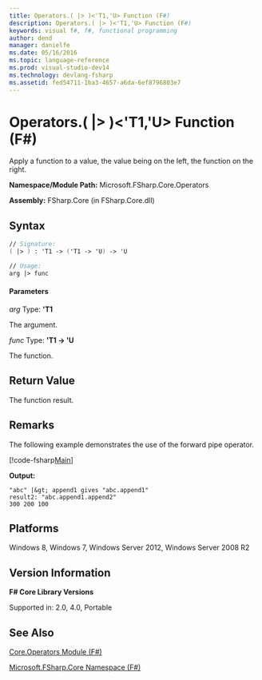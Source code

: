 ```yaml
---
title: Operators.( |> )<'T1,'U> Function (F#)
description: Operators.( |> )<'T1,'U> Function (F#)
keywords: visual f#, f#, functional programming
author: dend
manager: danielfe
ms.date: 05/16/2016
ms.topic: language-reference
ms.prod: visual-studio-dev14
ms.technology: devlang-fsharp
ms.assetid: fed54711-1ba3-4657-a6da-6ef8796803e7 
---
```


# Operators.( |> )<'T1,'U> Function (F#)

Apply a function to a value, the value being on the left, the function on the right.

**Namespace/Module Path:** Microsoft.FSharp.Core.Operators

**Assembly:** FSharp.Core (in FSharp.Core.dll)


## Syntax

```fsharp
// Signature:
( |> ) : 'T1 -> ('T1 -> 'U) -> 'U

// Usage:
arg |> func
```

#### Parameters
*arg*
Type: **'T1**


The argument.


*func*
Type: **'T1 -&gt; 'U**


The function.

## Return Value

The function result.

## Remarks

The following example demonstrates the use of the forward pipe operator.

[!code-fsharp[Main](snippets/fsoperators/snippet1.fs)]

**Output:**

```
"abc" |&gt; append1 gives "abc.append1"
result2: "abc.append1.append2"
300 200 100
```

## Platforms
Windows 8, Windows 7, Windows Server 2012, Windows Server 2008 R2

## Version Information
**F# Core Library Versions**

Supported in: 2.0, 4.0, Portable

## See Also
[Core.Operators Module &#40;F&#35;&#41;](Core.Operators-Module-%5BFSharp%5D.md)

[Microsoft.FSharp.Core Namespace &#40;F&#35;&#41;](Microsoft.FSharp.Core-Namespace-%5BFSharp%5D.md)